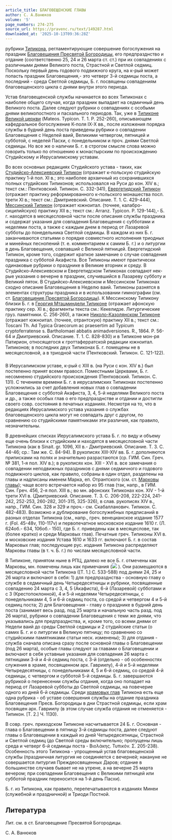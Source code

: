 ```yaml
---
article_title: БЛАГОВЕЩЕНСКИЕ ГЛАВЫ
author: С. А.Ванюков
volume: '5'
page_numbers: 274-275
source_url: https://pravenc.ru/text/149287.html
downloaded_at: '2025-10-13T09:36:28Z'
---
```


рубрики [Типикона](https://pravenc.ru/text/Типикона.html), регламентирующие совершение богослужения на праздник [Благовещения Пресвятой Богородицы](<https://pravenc.ru/text/Благовещения Пресвятой Богородицы.html>), его предпразднство и отдание (соответственно 25, 24 и 26 марта ст. ст.) при их совпадениях с различными днями Великого поста, Страстной и Светлой седмиц. Поскольку первый день годового подвижного круга, на к-рый может попасть праздник Благовещения,- это четверг 3-й седмицы поста, а последний - среда Светлой седмицы, Б. г. посвящены совпадениям благовещенского цикла с днями внутри этого периода.

Устав благовещенской службы начинается во всех Типиконах с наиболее общего случая, когда праздник выпадает на седмичный день Великого поста. Далее следуют рубрики о совпадениях с особыми днями великопостного и пасхального периодов. Так, уже в [Типиконе Великой церкви](<https://pravenc.ru/text/Типикон Великой церкви.html>) (Mateos. Typicon. T. 1. P. 252-260), описывающем кафедральное богослужение К-поля IX-X вв., после изложения порядка службы в будний день поста приведены рубрики о совпадении Благовещения с Неделей ваий, Великими четвергом, пятницей и субботой, с неделей Пасхи, с понедельником и проч. днями Светлой седмицы. Но все же о наличии Б. г. в строгом смысле слова можно говорить только по отношению к монастырским по происхождению Студийскому и Иерусалимскому уставам.

Во всех основных редакциях Студийского устава - таких, как [Студийско-Алексиевский Типикон](<https://pravenc.ru/text/Студийско-Алексиевский Типикон.html>) (отражает к-польскую студийскую практику 1-й пол. XI в.; это наиболее архаичный из сохранившихся полных студийских Типиконов; использовался на Руси до кон. XIV в.; текст см.: Пентковский. Типикон. С. 332-341), [Евергетидский Типикон](<https://pravenc.ru/text/Евергетидский Типикон.html>) (отражает практику реформированного к-польского монашества посл. трети XI в.; текст см.: Дмитриевский. Описание. Т. 1. С. 429-444), [Мессинский Типикон](<https://pravenc.ru/text/Мессинский Типикон.html>) (отражает южноитал. (точнее, калабро-сицилийскую) практику XII в.; текст см.: Arranz. Typicon. P. 129-144),- Б. г. находятся в месяцесловной части после описания службы праздника и содержат указания для совпадения Благовещения с субботами и неделями поста, а также с каждым днем в период от Лазаревой субботы до понедельника Светлой седмицы. В каждом из них Б. г. заканчиваются статьями о порядке совместного исполнения триодных и минейных песнопений (т. е. комментарием к самим Б. г.) и о литургии в день Благовещения, совпавший с Великой пятницей. Евергетидский Типикон, кроме того, содержит краткое замечание о случае совпадения праздника с субботой Акафиста. Все Типиконы имеют практически одинаковые рубрики о празднике в Великие вторник и среду. В Студийско-Алексиевском и Евергетидском Типиконах совпадают нек-рые указания о вечерне в праздник, случившийся в Лазареву субботу и Великий пяток. В Студийско-Алексиевском и Мессинском Типиконах сходно описание Благовещения в Неделю ваий. Типиконы разнятся в элементах структуры праздника и в использовании гимнографии (см. ст. [Благовещение Пресвятой Богородицы](<https://pravenc.ru/text/Благовещение Пресвятой Богородицы.html>)). К Мессинскому Типикону близки Б. г. в [Георгия Мтацминдели Типиконе](<https://pravenc.ru/text/Георгия Мтацминдели Типиконе.html>) (отражает афонскую практику сер. XI в.; фрагменты текста см.: Кекелидзе. Литургические груз. памятники. С. 256-260), а также [Николо-Казолянском Типиконе](<https://pravenc.ru/text/Николо-Казолянском Типиконе.html>) (отражает южноитал. (точнее, отрантскую) практику XII в.; текст см.: Toscani Th. Ad Typica Graecorum ac praesertim ad Typicum cryptoferratense s. Bartholomaei abbatis animadversiones. R., 1864. P. 56-64 и Дмитриевский. Описание. Т. 1. С. 828-830) и в Типиконе мон-ря Патирион, относящегося к гроттаферратской редакции южноитал. Типиконов; в последних двух Типиконах Б. г. помещены не в месяцесловной, а в триодной части (Пентковский. Типикон. С. 121-122).

###

В Иерусалимском уставе, к-рый с XIII в. (на Руси с кон. XIV в.) был постепенно принят всеми правосл. Поместными Церквами, Б. г. несомненно студийского происхождения (Пентковский. Типикон. С. 131). С течением времени Б. г. в иерусалимских Типиконах постепенно усложнились за счет добавления новых глав о совпадении Благовещения с субботой Акафиста, 3, 4, 5-й неделями Великого поста и др., а также особых глав о его предпразднстве и отдании и достигли своего совр. состояния в печатных изданиях. Несмотря на то, что в редакциях Иерусалимского устава указания о службах благовещенского цикла могут не совпадать друг с другом, по сравнению со студийскими памятниками эти различия, как правило, незначительны.

В древнейших списках Иерусалимского устава Б. г. по виду и объему еще очень близки к студийским и находятся в месяцесловной части Типикона (как в Sinait. gr. 1096, XII в.- Дмитриевский. Описание. Т. 3. С. 44-46; ср.: Там же. С. 84-94). В рукописях XIII-XIV вв. Б. г. дополняются приписками на полях и значительно разрастаются (ср. ГИМ. Син. Греч. № 381, 1-я пол. XIV в.); в рукописях кон. XIII - XVI в. все замечания о совпадении неподвижных праздников с днями седмичного и годового подвижного циклов, как правило, собраны в один отдел, разделены на главы и надписаны именем Марка, еп. Отрантского (см. ст. [Марковы главы](<https://pravenc.ru/text/Марковы главы.html>)); чаще всего встречается набор из 95 глав (так, напр., в ГИМ. Син. Греч. 456, 2-я пол. XIII в.; во мн. афонских Типиконах кон. XIV - 1-й трети XVI в. (Дмитриевский. Описание. Т. 3. С. 206-208, 222-224, 241-242, 252-253, 260-282, 301-315, 325-326), в слав. рукописях XIV в., напр., ГИМ. Син. 328 и 329 и проч.- см. Скабалланович. Типикон. С. 482-483). Возможно и дублирование богослужебных предписаний в разных отделах Типикона (см., напр., греч. венецианское издание 1577 г. (Fol. 45-48v, 110-117v) и первопечатное московское издание 1610 г. (Л. 624об.- 634, 106об.- 150), где Б. г. приведены как в месяцеслове, так (более кратко) и среди Марковых глав). Печатные греч. Типиконы XVI в. и московские издания Устава 1610 и 1633 гг. включают Б. г. в состав Марковых глав; последующие рус. издания Типикона распределяют Марковы главы (в т. ч. Б. г.) по числам месяцесловной части.

В Типиконе, принятом ныне в РПЦ, далеко не все Б. г. отмечены как Марковы, мн. помечены лишь как примечания (![](https://pravenc.ru/char/26526/xe7xf0xe82/image.png) ). Они размещаются в месяцесловной части Типикона ([Т. 1.] С. 533-588) под днями 24, 25 и 26 марта и включают в себя: 1) для предпразднства - основную главу о службе в седмичный день Четыредесятницы и рубрики, посвященные совпадению 24 марта с 3, 4, 5 (Акафиста), 6-й (Лазаревой) субботами и с 3 (Крестопоклонной), 4 и 5-й неделями Четыредесятницы, с понедельниками 4, 5 и 6-й седмиц поста, со средой и четвергом 4 и 5-й седмиц поста; 2) для Благовещения - главу о празднике в будний день поста (занимает весь разд. под 25 марта и начальную часть разд. под 26 марта), рубрики о совпадении Благовещения с теми же днями, что указывались для предпразднства, и, кроме того, со всеми днями от Недели ваий до среды Светлой седмицы и 2 студийские статьи (о самих Б. г. и о литургии в Великую пятницу; по сравнению со студийскими памятниками статьи неск. изменены); 3) для отдания - служба сначала описана сразу после основной главы о Благовещении (под 26 марта), особые главы следуют за главами о Благовещении и включают в себя уставные указания для совпадения 26 марта с пятницами 3-й и 4-й седмиц поста, с 3-й (отдельно - об особенностях служения в храме, посвященном арх. Гавриилу), 4-й и 5-й неделями Четыредесятницы, с понедельниками 4, 5 и 6-й седмиц, со средой 4-й седмицы, с четвергом и субботой 5-й седмицы. Б. г. завершаются рубрикой о перенесении службы отдания, когда оно попадает на период от Лазаревой субботы до Светлой седмицы, на повечерие одного из дней 6-й седмицы. Среди [храмовых глав](<https://pravenc.ru/text/храмовых глав.html>) Типикона есть еще одна рубрика - об уставе совершения службы на отдание праздника Благовещения Пресв. Богородицы в дни Страстной седмицы, если храм посвящен арх. Гавриилу (в этом случае служба отдания не отменяется - Типикон. [Т. 2.] Ч. 1130).

В совр. греч. приходском Типиконе насчитывается 24 Б. г. Основная - глава о Благовещении в пятницу 3-й седмицы поста, далее следуют главы о Благовещении в каждый из дней Четыредесятницы, Страстной и Светлой седмиц (до Светлой среды включительно; пропущены лишь среда и четверг 6-й седмицы поста - Βιολάκης. Τυπικόν. Σ. 205-238). Особенность этого Типикона - упрощенный устав благовещенской службы (праздничная литургия не соединяется с вечерней; накануне не совершается литургия Преждеосвященных Даров; отдание в большинстве случаев бывает не на утрене, а на вечерне 25 марта вечером; при совпадении Благовещения с Великими пятницей или субботой праздник переносится на 1-й день Пасхи).

Б. г. из Типикона, как правило, перепечатываются в изданиях Минеи (служебной и праздничной) и Триоди Постной.

## Литература

Лит. см. в ст. Благовещение Пресвятой Богородицы.

С. А.  Ванюков
